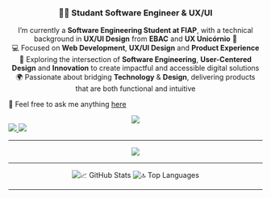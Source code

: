 <h3 align="center">👨‍💻 Studant Software Engineer & UX/UI </h3>

<div align="center"> 
       I’m currently a <strong>Software Engineering Student at FIAP</strong>, with a technical background in <strong>UX/UI Design</strong> from <strong>EBAC</strong> and <strong>UX Unicórnio</strong> 🎨<br> 💻 Focused on <strong>Web Development</strong>, <strong>UX/UI Design</strong> and <strong>Product Experience</strong><br> 🚀 Exploring the intersection of <strong>Software Engineering</strong>, <strong>User-Centered Design</strong> and <strong>Innovation</strong> to create impactful and accessible digital solutions<br> 🌍 Passionate about bridging <strong>Technology</strong> & <strong>Design</strong>, delivering products that are both functional and intuitive 
</div>
  
  💬 Feel free to ask me anything <a href="https://github.com/juniorlds98/juniorlds98/issues">here</a>
</div>

<div align="center">
  <a href="https://br.linkedin.com/in/junior-silva" target="_blank">
    <img src="https://img.shields.io/badge/LinkedIn-0077B5?style=for-the-badge&logo=linkedin&logoColor=white" />
  </a>
</div>
<a href="mailto:juniorlds.98@gmail.com">
  <img src="https://img.shields.io/badge/Gmail-D14836?style=for-the-badge&logo=gmail&logoColor=white" />
</a>
<a href="https://www.instagram.com/juniors_lds/" target="_blank">
  <img src="https://img.shields.io/badge/Instagram-E4405F?style=for-the-badge&logo=instagram&logoColor=white" />
</a>

<hr/>

<div align="center">
  <img src="https://skillicons.dev/icons?i=python,scikitlearn,tensorflow,pytorch,django,java,html,css,bootstrap,tailwind,figma,js,react,mysql" />
</div>

<hr/>

<div align="center">
  <img src="https://github-readme-stats.vercel.app/api?username=juniorlds98&show_icons=true&theme=react&border_radius=10&count_private=true" alt="📈 GitHub Stats" />
  <img src="https://github-readme-stats.vercel.app/api/top-langs?username=juniorlds98&layout=compact&theme=react&border_radius=10&langs_count=8" alt="🔝 Top Languages" />
</div>

<hr/>
